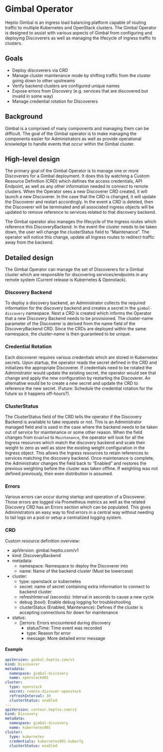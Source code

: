 # Gimbal Operator

Heptio Gimbal is an ingress load balancing platform capable of routing traffic to multiple Kubernetes and OpenStack clusters. The Gimbal Operator is designed to assist with various aspects of Gimbal from configuring and deploying Discoverers as well as managing the lifecycle of ingress traffic to clusters.

## Goals

- Deploy discoverers via CRD
- Manage cluster maintenance mode by shifting traffic from the cluster going down to other upstreams
- Verify backend clusters are configured unique names
- Expose errors from Discovery (e.g. services that are discovered but invalid in some way)
- Manage credential rotation for Discoverers

## Background

Gimbal is a comprised of many components and managing them can be difficult. The goal of the Gimbal operator is to make managing the components easier for Administrators as well as provide operational knowledge to handle events that occur within the Gimbal cluster. 

## High-level design

The primary goal of the Gimbal Operator is to manage one or more Discoverers for a Gimbal deployment. It does this by watching a Custom Resource Definition (CRD) which defines the access credentials, API Endpoint, as well as any other information needed to connect to remote clusters. When the Operator sees a new Discoverer CRD created, it will launch a new Discoverer. In the case that the CRD is changed, it will update the Discoverer and restart accordingly. In the event a CRD is deleted, then the Discoverer will be terminated and all associated ingress objects will be updated to remove reference to services related to that discovery backend.

The Gimbal operator also manages the lifecycle of the Ingress routes which reference this DiscoveryBackend. In the event the cluster needs to be taken down, the user will change the clusterStatus field to “Maintenance”. The operator will notice this change, update all Ingress routes to redirect traffic away from the backend. 

## Detailed design

The Gimbal Operator can manage the set of Discoverers for a Gimbal cluster which are responsible for discovering services/endpoints in any remote system (Current release is Kubernetes & Openstack). 

### Discovery Backend

To deploy a discovery backend, an Administrator collects the required information for the discovery backend and creates a secret in the `gimbal-discovery` namespace. Next a CRD is created which informs the Operator that a new Discovery Backend needs to be provisioned. The cluster-name parameter of the Discoverer is derived from the name field of the DiscoveryBackend CRD. Since the CRDs are deployed within the same namespace, the cluster-name is then guaranteed to be unique. 

### Credential Rotation

Each discoverer requires various credentials which are stored in Kubernetes secrets. Upon startup, the operator reads the secret defined in the CRD and initializes the appropriate Discoverer. If credentials need to be rotated the Administrator would update the existing secret, the operator would see that change and apply the new configuration by restarting the Discoverer. An alternative would be to create a new secret and update the CRD to reference the new secret. (Future: Schedule the credential rotation for the future so it happens off-hours?). 

### ClusterStatus

The ClusterStatus field of the CRD tells the operator if the Discovery Backend is available to take requests or not. This is an Administrator managed field and is used in the case where the backend needs to be taken out of service for maintenance or some other reason. When the field changes from `Enabled` to `Maintenance`, the operator will look for all the Ingress resources which match the discovery backend and scale their weight to zero as well as store the existing weight configuration in the Ingress object. This allows the Ingress resources to retain references to services matching the discovery backend. Once maintenance is complete, the Administrator changes the field back to “Enabled” and restores the previous weighting before the cluster was taken offline. If weighting was not defined previously, then even distribution is assumed.

### Errors

Various errors can occur during startup and operation of a Discoverer. Those errors are logged via Prometheus metrics as well as the related Discovery CRD has an Errors section which can be populated. This gives Administrators an easy way to find errors in a central way without needing to tail logs on a pod or setup a centralized logging system. 

### CRD

Custom resource definition overview:

- apiVersion: gimbal.heptio.com/v1
- kind: DiscoveryBackend
- metadata:
  - namespace: Namespace to deploy the Discoverer into 
  - name: Name of the backend cluster (Must be lowercase)
- cluster:
  - type: openstack or kubernetes
  - secret: name of secret containing extra information to connect to backend cluster
  - refreshInterval (seconds): Interval in seconds to cause a new cycle 
  - debug (bool): Enable debug logging for troubleshooting
  - clusterStatus (Enabled, Maintenance): Defines if the cluster is accepting connections for down for maintenance
- status:
  - []errors: Errors encountered during discovery
    - statusTime: Time event was recorded
    - type: Reason for error
    - message: More detailed error message

#### Example

```yaml
apiVersion: gimbal.heptio.com/v1
kind: Discoverer
metadata:
  namespace: gimbal-discovery
  name: openstack001
cluster:
  type: openstack
  secret: remote-discover-openstack 
  refreshInterval: 30
  clusterStatus: enabled
---
apiVersion: contour.heptio.com/v1
kind: Discovery
metadata:
  namespace: gimbal-discovery
  name: kubernetes001
cluster:
  type: kubernetes
  credentials: kubernetes001-kubecfg
  clusterStatus: enabled
```
